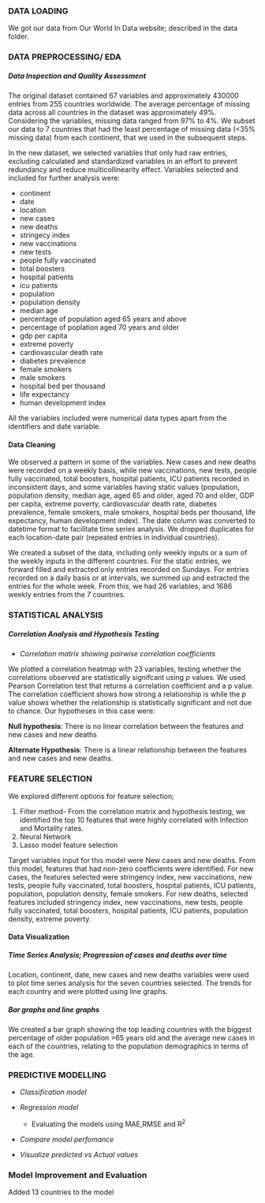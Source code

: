 ### DATA LOADING
We got our data from Our World In Data website; described in the data  folder.

### DATA PREPROCESSING/ EDA
##### Data Inspection and Quality Assessment
The original dataset contained 67 variables and approximately 430000 entries from 255 countries worldwide. The average percentage of missing data across all countries in the dataset was approximately 49%. Considering the variables, missing data ranged from 97% to 4%. We subset our data to 7 countries that had the least percentage of missing data (<35% missing data) from each continent, that we used in the subsequent steps. 

In the new dataset, we selected variables that only had raw entries, excluding calculated and standardized variables in an effort to prevent redundancy and reduce multicollinearity effect.
Variables selected and included for further analysis were:  
- continent
- date
- location
- new cases
- new deaths
- stringecy index
- new vaccinations
- new tests
- people fully vaccinated
- total boosters
- hospital patients
- icu patients
- population
- population density
- median age
- percentage of population aged 65 years and above
- percentage of poplation aged 70 years and older
- gdp per capita
- extreme poverty
- cardiovascular death rate
- diabetes prevalence
- female smokers
- male smokers
- hospital bed per thousand
- life expectancy
- human development index

All the variables included were numerical data types apart from the identifiers and date variable.

#### Data Cleaning
We observed a pattern in some of the variables. New cases and new deaths were recorded on a weekly basis, while new vaccinations, new tests, people fully vaccinated, total boosters, hospital patients, ICU patients recorded in inconsistent days, and some variables having static values (population, population density, median age, aged 65 and older, aged 70 and older, GDP per capita, extreme poverty, cardiovascular death rate, diabetes prevalence, female smokers, male smokers, hospital beds per thousand, life expectancy, human development index). 
The date column was converted to datetime format to facilitate time series analysis. We dropped duplicates for each location-date pair (repeated entries in individual countries).

We created a subset of the data, including only weekly inputs or a sum of the weekly inputs in the different countries. For the static entries, we forward filled and extracted only entries recorded on Sundays. For entries recorded on a daily basis or at intervals, we summed up and extracted the entries for the whole week. 
From this, we had 26 variables, and 1686 weekly entries from the 7 countries. 
 
### STATISTICAL ANALYSIS
##### Correlation Analysis and Hypothesis Testing
- *Correlation matrix showing pairwise correlation coefficients*
  
We plotted a correlation heatmap with 23 variables, testing whether the correlations observed are statistically signifcant using *p* values. We used Pearson Correlation test that returns a correlation coefficient and a p value. The correlation coefficient shows how strong a relationship is while the *p* value shows whether the relationship is statistically significant and not due to chance. Our hypotheses in this case were: 

  **Null hypothesis**: There is no linear correlation between the features and new cases and new deaths
  
  **Alternate Hypothesis**: There is a linear relationship between the features and new cases and new deaths.

### FEATURE SELECTION
We explored different options for feature selection; 
1. Filter method- From the correlation matrix and hypothesis testing, we identified the top 10 features that were highly correlated with Infection and Mortality rates.
2. Neural Network
3. Lasso model feature selection
   
Target variables input for this model were New cases and new deaths.
From this model, features that had non-zero coefficients were identified.
For new cases, the features selected were stringency index, new vaccinations, new tests, people fully vaccinated, total boosters, hospital patients, ICU patients, population, population density, female smokers.
For new deaths, selected features included stringency index, new vaccinations, new tests, people fully vaccinated, total boosters, hospital patients, ICU patients, population density, extreme poverty.

#### Data Visualization
##### Time Series Analysis; Progression of cases and deaths over time
Location, continent, date, new cases and new deaths variables were used to plot time series analysis for the seven countries selected. The trends for each country and were plotted using line graphs.
##### Bar graphs and line graphs
We created a bar graph showing the top leading countries with the biggest percentage of older population >65 years old and the average new cases in each of the countries, relating to the population demographics in terms of the age. 

### PREDICTIVE MODELLING
- *Classification model*
- *Regression model*
  - Evaluating the models using MAE,RMSE and R<sup>2</sup>
  
- *Compare model perfomance*
- *Visualize predicted vs Actual values*
### Model Improvement and Evaluation
Added 13 countries to the model

